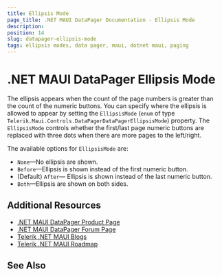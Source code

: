 ```yaml
---
title: Ellipsis Mode
page_title: .NET MAUI DataPager Documentation - Ellipsis Mode
description: 
position: 14
slug: datapager-ellipsis-mode
tags: ellipsis modes, data pager, maui, dotnet maui, paging
---
```


# .NET MAUI DataPager Ellipsis Mode

The ellipsis appears when the count of the page numbers is greater than the count of the numeric buttons. You can specify where the ellipsis is allowed to appear by setting the `EllipsisMode` (`enum` of type `Telerik.Maui.Controls.DataPagerDataPagerEllipsisMode`) property. 
The `EllipsisMode` controls whether the first/last page numeric buttons are replaced with three dots when there are more pages to the left/right.

The available options for `EllipsisMode` are:

* `None`&mdash;No ellipsis are shown.
* `Before`&mdash;Ellipsis is shown instead of the first numeric button.
* (Default) `After`&mdash; Ellipsis is shown instead of the last numeric button.
* `Both`&mdash;Ellipsis are shown on both sides.

## Additional Resources

- [.NET MAUI DataPager Product Page](https://www.telerik.com/maui-ui/datagrid)
- [.NET MAUI DataPager Forum Page](https://www.telerik.com/forums/maui?tagId=1801)
- [Telerik .NET MAUI Blogs](https://www.telerik.com/blogs/mobile-net-maui)
- [Telerik .NET MAUI Roadmap](https://www.telerik.com/support/whats-new/maui-ui/roadmap)

## See Also

